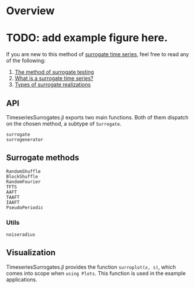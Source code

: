 # Overview

# TODO: add example figure here.

If you are new to this method of [surrogate time series](https://en.wikipedia.org/wiki/Surrogate_data_testing), feel free to read any of the following:
1. [The method of surrogate testing](@ref)
2. [What is a surrogate time series?](@ref)
3. [Types of surrogate realizations](@ref)

## API

TimeseriesSurrogates.jl exports two main functions. Both of them dispatch on the chosen method, a subtype of `Surrogate`.

```@docs
surrogate
surrogenerator
```

## Surrogate methods

```@docs
RandomShuffle
BlockShuffle
RandomFourier
TFTS
AAFT
TAAFT
IAAFT
PseudoPeriodic
```

### Utils

```@docs
noiseradius
```

## Visualization

TimeseriesSurrogates.jl provides the function `surroplot(x, s)`, which comes into scope when `using Plots`. This function is used in the example applications.
